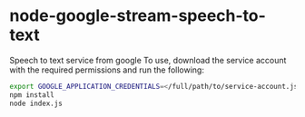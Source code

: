 # node-google-stream-speech-to-text
Speech to text service from google
To use, download the service account with the required permissions and run the following:
```bash
export GOOGLE_APPLICATION_CREDENTIALS=</full/path/to/service-account.json>
npm install
node index.js
```
